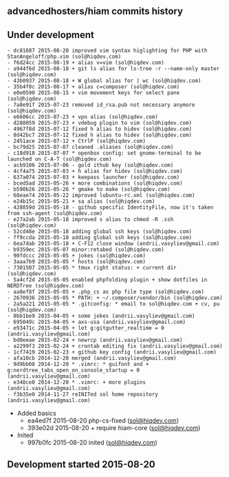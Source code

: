 advancedhosters/hiam commits history
------------------------------------

## Under development

    - dc81687 2015-08-20 improved vim syntax higlighting for PHP with StanAngeloff/php.vim (sol@hiqdev.com)
    - f6d24cc 2015-08-19 + alias v=vim (sol@hiqdev.com)
    - a944f6d 2015-08-18 + git ls alias for ls-tree -r --name-only master (sol@hiqdev.com)
    - 43b0937 2015-08-18 + W global alias for | wc (sol@hiqdev.com)
    - 35b4f0c 2015-08-17 + alias c=composer (sol@hiqdev.com)
    - e0e0590 2015-08-15 + vim movement keys for select pane (sol@hiqdev.com)
    - 7a8e91f 2015-07-23 removed id_rsa.pub not necessary anymore (sol@hiqdev.com)
    - e6606cc 2015-07-23 + vpn alias (sol@hiqdev.com)
    - d288059 2015-07-23 + vdebug plugin to vim (sol@hiqdev.com)
    - 4967f8d 2015-07-12 fixed h alias to hidev (sol@hiqdev.com)
    - 8d42bc7 2015-07-12 fixed h alias to hidev (sol@hiqdev.com)
    - 2451ace 2015-07-12 + CtrlP (sol@hiqdev.com)
    - bc79d25 2015-07-07 cleaned .aliases (sol@hiqdev.com)
    - c18d918 2015-07-07 * openbox config: set gnome-terminal to be launched on C-A-T (sol@hiqdev.com)
    - acb9106 2015-07-06 - gold ithub key (sol@hiqdev.com)
    - 4cf4a75 2015-07-03 + h alias for hidev (sol@hiqdev.com)
    - 637a074 2015-07-03 + keepass launcher (sol@hiqdev.com)
    - bced5ad 2015-05-26 + more combinations (sol@hiqdev.com)
    - b590b26 2015-05-26 * gmake to make (sol@hiqdev.com)
    - 68eae74 2015-05-22 improved lubuntu-rc.xml (sol@hiqdev.com)
    - e24b15c 2015-05-21 + sa alias (sol@hiqdev.com)
    - 428859d 2015-05-18 - github specific IdentityFile, now it's taken from ssh-agent (sol@hiqdev.com)
    - e27a2ab 2015-05-18 improved s alias to chmod -R .ssh (sol@hiqdev.com)
    - 52cd48e 2015-05-18 adding global ssh keys (sol@hiqdev.com)
    - ff9ccda 2015-05-18 adding global ssh keys (sol@hiqdev.com)
    - 6ea7dab 2015-05-18 + C-F12 close window (andrii.vasyliev@gmail.com)
    - b9359ec 2015-05-07 minor:retabed (sol@hiqdev.com)
    - 90fdccc 2015-05-05 + jokes (sol@hiqdev.com)
    - 3aaa7b9 2015-05-05 * hosts (sol@hiqdev.com)
    - 7301507 2015-05-05 * tmux right status: + current dir (sol@hiqdev.com)
    - 5a4cf2d 2015-05-05 enabled phpfolding plugin + show dotfiles in NERDTree (sol@hiqdev.com)
    - aa8ef8f 2015-05-05 + .php_cs as php file type (sol@hiqdev.com)
    - 2670936 2015-05-05 * PATH: + ~/.composer/vendor/bin (sol@hiqdev.com)
    - 2a5a221 2015-05-05 * .gitconfig: * email to sol@hiqdev.com + cv, pu (sol@hiqdev.com)
    - 8bb1be9 2015-04-05 + some jokes (andrii.vasyliev@gmail.com)
    - 695049c 2015-04-05 + axs-usa (andrii.vasyliev@gmail.com)
    - e93471c 2015-04-05 + let g:gitgutter_realtime = 0 (andrii.vasyliev@gmail.com)
    - bd0eeae 2015-02-24 + newrcp (andrii.vasyliev@gmail.com)
    - a2299f3 2015-02-24 + crontab editing fix (andrii.vasyliev@gmail.com)
    - 1cf7419 2015-02-23 + github key config (andrii.vasyliev@gmail.com)
    - afa10cb 2014-12-20 merged (andrii.vasyliev@gmail.com)
    - 9d9bb08 2014-12-20 * .vimrc: * guifont and + g:nerdtree_tabs_open_on_console_startup = 0 (andrii.vasyliev@gmail.com)
    - e348ce0 2014-12-20 * .vimrc: + more plugins (andrii.vasyliev@gmail.com)
    - f3b35e0 2014-11-27 reINITed sol home repository (andrii.vasyliev@gmail.com)
- Added basics
    - ea4ed7f 2015-08-20 php-cs-fixed (sol@hiqdev.com)
    - 393e02d 2015-08-20 + require hiam-core (sol@hiqdev.com)
- Inited
    - 997b0fc 2015-08-20 inited (sol@hiqdev.com)

## Development started 2015-08-20

